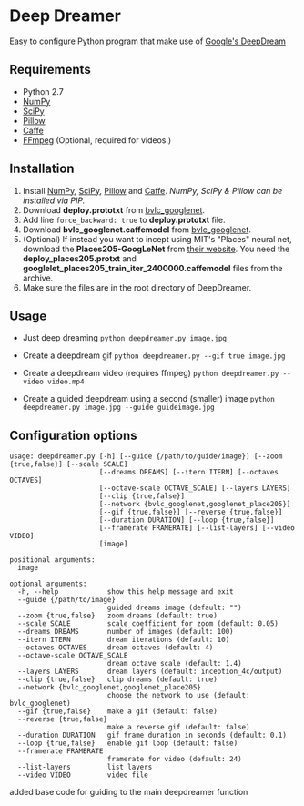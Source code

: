 # Deep Dreamer
Easy to configure Python program that make use of [Google's DeepDream](https://github.com/google/deepdream/)

## Requirements
* Python 2.7
* [NumPy](https://pypi.python.org/pypi/numpy)
* [SciPy](https://pypi.python.org/pypi/scipy/)
* [Pillow](https://pypi.python.org/pypi/Pillow/)
* [Caffe](http://caffe.berkeleyvision.org/)
* [FFmpeg](https://www.ffmpeg.org/) (Optional, required for videos.)

## Installation
1. Install [NumPy](https://pypi.python.org/pypi/numpy), [SciPy](https://pypi.python.org/pypi/scipy/), [Pillow](https://pypi.python.org/pypi/Pillow/) and [Caffe](http://caffe.berkeleyvision.org/). *NumPy, SciPy & Pillow can be installed via PIP.*
2. Download **deploy.prototxt** from [bvlc_googlenet](https://github.com/BVLC/caffe/tree/master/models/bvlc_googlenet).
3. Add line `force_backward: true` to **deploy.prototxt** file.
4. Download **bvlc_googlenet.caffemodel** from [bvlc_googlenet](https://github.com/BVLC/caffe/tree/master/models/bvlc_googlenet).
5. (Optional) If instead you want to incept using MIT's "Places" neural net, download the **Places205-GoogLeNet** from [their website](http://places.csail.mit.edu/downloadCNN.html). You need the **deploy_places205.protxt** and **googlelet_places205_train_iter_2400000.caffemodel** files from the archive.
6. Make sure the files are in the root directory of DeepDreamer.

## Usage
* Just deep dreaming
`python deepdreamer.py image.jpg`
* Create a deepdream gif
`python deepdreamer.py --gif true image.jpg`
* Create a deepdream video (requires ffmpeg)
`python deepdreamer.py --video video.mp4`

* Create a guided deepdream using a second (smaller) image
`python deepdreamer.py image.jpg --guide guideimage.jpg`

## Configuration options
```
usage: deepdreamer.py [-h] [--guide {/path/to/guide/image}] [--zoom {true,false}] [--scale SCALE]
                      [--dreams DREAMS] [--itern ITERN] [--octaves OCTAVES]
                      [--octave-scale OCTAVE_SCALE] [--layers LAYERS]
                      [--clip {true,false}]
                      [--network {bvlc_googlenet,googlenet_place205}]
                      [--gif {true,false}] [--reverse {true,false}]
                      [--duration DURATION] [--loop {true,false}]
                      [--framerate FRAMERATE] [--list-layers] [--video VIDEO]
                      [image]

positional arguments:
  image
  
optional arguments:
  -h, --help            show this help message and exit
  --guide {/path/to/image}
                        guided dreams image (default: "")
  --zoom {true,false}   zoom dreams (default: true)
  --scale SCALE         scale coefficient for zoom (default: 0.05)
  --dreams DREAMS       number of images (default: 100)
  --itern ITERN         dream iterations (default: 10)
  --octaves OCTAVES     dream octaves (default: 4)
  --octave-scale OCTAVE_SCALE
                        dream octave scale (default: 1.4)
  --layers LAYERS       dream layers (default: inception_4c/output)
  --clip {true,false}   clip dreams (default: true)
  --network {bvlc_googlenet,googlenet_place205}
                        choose the network to use (default: bvlc_googlenet)
  --gif {true,false}    make a gif (default: false)
  --reverse {true,false}
                        make a reverse gif (default: false)
  --duration DURATION   gif frame duration in seconds (default: 0.1)
  --loop {true,false}   enable gif loop (default: false)
  --framerate FRAMERATE
                        framerate for video (default: 24)
  --list-layers         list layers
  --video VIDEO         video file
```

  added base code for guiding to the main deepdreamer function

